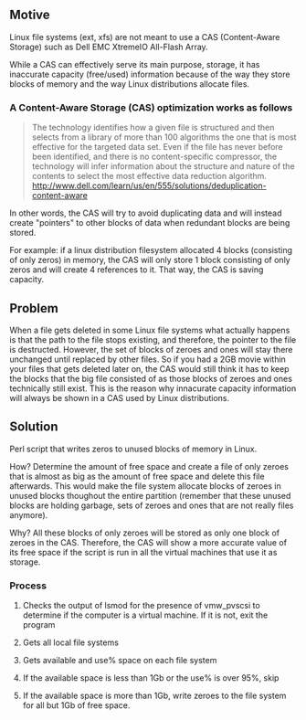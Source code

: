 ## Motive
Linux file systems (ext, xfs) are not meant to use a CAS (Content-Aware Storage) such as Dell EMC XtremeIO All-Flash Array. 

While a CAS can effectively serve its main purpose, storage, it has inaccurate capacity (free/used) information because of the way they store blocks of memory and the way Linux distributions allocate files. 

### A Content-Aware Storage (CAS) optimization works as follows
> The technology identifies how a given file is structured and then selects from a library of more than 100 algorithms the one that is most effective for the targeted data set. Even if the file has never before been identified, and there is no content-specific compressor, the technology will infer information about the structure and nature of the contents to select the most effective data reduction algorithm.
http://www.dell.com/learn/us/en/555/solutions/deduplication-content-aware

In other words, the CAS will try to avoid duplicating data and will instead create "pointers" to other blocks of data when redundant blocks are being stored. 

For example: if a linux distribution filesystem allocated 4 blocks (consisting of only zeros) in memory, the CAS will only store 1 block consisting of only zeros and will create 4 references to it. That way, the CAS is saving capacity.


## Problem
When a file gets deleted in some Linux file systems what actually happens is that the path to the file stops existing, and therefore, the pointer to the file is destructed. However, the set of blocks of zeroes and ones will stay there unchanged until replaced by other files. So if you had a 2GB movie within your files that gets deleted later on, the CAS would still think it has to keep the blocks that the big file consisted of as those blocks of zeroes and ones technically still exist. This is the reason why innacurate capacity information will always be shown in a CAS used by Linux distributions.


## Solution
Perl script that writes zeros to unused blocks of memory in Linux. 

How? Determine the amount of free space and create a file of only zeroes that is almost as big as the amount of free space and delete this file afterwards.
This would make the file system allocate blocks of zeroes in unused blocks thoughout the entire partition (remember that these unused blocks are holding garbage, sets of zeroes and ones that are not really files anymore).

Why? All these blocks of only zeroes will be stored as only one block of zeroes in the CAS. Therefore, the CAS will show a more accurate value of its free space if the script is run in all the virtual machines that use it as storage.


### Process
1. Checks the output of lsmod for the presence of vmw_pvscsi to determine if the computer is a virtual machine. If it is not, exit the program

2. Gets all local file systems

3. Gets available and use% space on each file system

4. If the available space is less than 1Gb or the use% is over 95%, skip

5. If the available space is more than 1Gb, write zeroes to the file system for all but 1Gb of free space.
